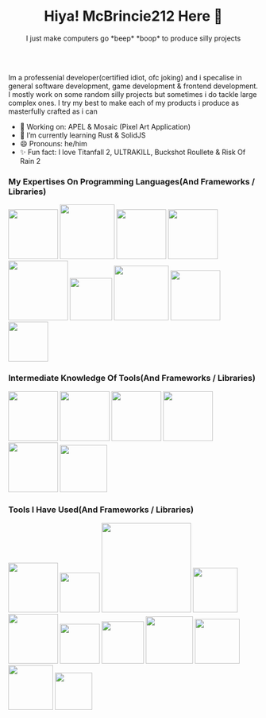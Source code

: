 <h1 align="center"> Hiya! McBrincie212 Here 👋</h1>
<p align="center">I just make computers go *beep* *boop* to produce silly projects</p><br><br>


Im a professenial developer(certified idiot, ofc joking) and i specalise in general software development, game development & frontend development. I mostly work on some random silly projects but sometimes i do tackle large complex ones. I try my best to make each of my products i produce as masterfully crafted as i can<br>

- 🔭 Working on: APEL & Mosaic (Pixel Art Application)
- 🌱 I’m currently learning Rust & SolidJS
- 😄 Pronouns: he/him
- ✨ Fun fact: I love Titanfall 2, ULTRAKILL, Buckshot Roullete & Risk Of Rain 2<br>

### My Expertises On Programming Languages(And Frameworks / Libraries)
<p float="left">
  <img src="https://github.com/GitBrincie212/GitBrincie212/assets/92397968/9582959a-9a4c-4a6b-a6da-c5f9b3a9e2fd" width="100" /> 
  <img src="https://github.com/GitBrincie212/GitBrincie212/assets/92397968/29ed90c8-8274-48fc-a4d1-aae8b1ca7c6c" width="110" />
  <img src="https://github.com/GitBrincie212/GitBrincie212/assets/92397968/40a533c4-6477-44ae-a6c2-c6318a5abada" width="100" />
  <img src="https://github.com/GitBrincie212/GitBrincie212/assets/92397968/60a8ca63-df12-4aae-857a-bb1d3df2e01a" width="100" />
  <img src="https://github.com/GitBrincie212/GitBrincie212/assets/92397968/8448ca07-3c95-4b0d-8f18-11de1c4e6639" width="120" />
  <img src="https://github.com/GitBrincie212/GitBrincie212/assets/92397968/a1fa9ba3-cfd5-4581-820a-b59e266e6962" width="85" />
  <img src="https://github.com/GitBrincie212/GitBrincie212/assets/92397968/de2dad12-1da6-4cf5-9402-a2b3c709c215" width="110" />
  <img src="https://github.com/GitBrincie212/GitBrincie212/assets/92397968/500ecec9-d280-4baa-9deb-c5c0685e5ac0" width="100" />
  <img src="https://github.com/GitBrincie212/GitBrincie212/assets/92397968/38040b48-d8f5-49e3-9141-22fad8caba94" width="80" />
</p>

### Intermediate Knowledge Of Tools(And Frameworks / Libraries)
<p float="left">
  <img src="https://github.com/GitBrincie212/GitBrincie212/assets/92397968/b2c2a859-0395-4b02-8a7c-b762e0bd8aa4" width="100" />
  <img src="https://github.com/GitBrincie212/GitBrincie212/assets/92397968/ba3d26ca-e35f-4f00-a85c-125b54f7a800" width="100" />
  <img src="https://github.com/GitBrincie212/GitBrincie212/assets/92397968/e2a1e031-d325-4207-b765-cb667aa83748" width="100" />
  <img src="https://github.com/GitBrincie212/GitBrincie212/assets/92397968/fe16deeb-12fa-43f1-8f56-8ba9e0a10a21" width="100" />
  <img src="https://github.com/GitBrincie212/GitBrincie212/assets/92397968/e087adee-786b-460a-acc0-f99b51d6c6e9" width="100" />
  <img src="https://github.com/user-attachments/assets/27d9ada9-4dcb-451f-b67d-967cf91ec80c" width="95" />
</p>

### Tools I Have Used(And Frameworks / Libraries)
<p float="left">
  <img src="https://github.com/GitBrincie212/GitBrincie212/assets/92397968/8c5507be-079d-4333-8d7c-18a7bed07682" width="100" />
  <img src="https://github.com/GitBrincie212/GitBrincie212/assets/92397968/eea5d944-bd19-425b-b774-8b2c8d1948d7" width="80" />
  <img src="https://github.com/GitBrincie212/GitBrincie212/assets/92397968/dcc35162-2fa0-4d1e-8b9d-17ef89508550" width="180" />
  <img src="https://github.com/GitBrincie212/GitBrincie212/assets/92397968/7b5c6045-5dd3-484e-ab6e-7b379f7d4f9d" width="90" />
  <img src="https://github.com/GitBrincie212/GitBrincie212/assets/92397968/42111841-a061-46ca-a2ab-12a67318dbf1" width="100" />
  <img src="https://github.com/GitBrincie212/GitBrincie212/assets/92397968/a0697b46-d24d-4c30-9726-d272c49a9393" width="80" />
  <img src="https://github.com/GitBrincie212/GitBrincie212/assets/92397968/37087bae-8a03-493a-b227-2385d99b5ef1" width="85" />
  <img src="https://github.com/GitBrincie212/GitBrincie212/assets/92397968/12133a4a-bc9e-4c31-9d39-98af8daaa1ef" width="95" />
  <img src="https://github.com/GitBrincie212/GitBrincie212/assets/92397968/7cdb8013-7947-42b3-a527-b2a9b5c84dfa" width="90" />
  <img src="https://github.com/GitBrincie212/GitBrincie212/assets/92397968/7b4fef67-3503-49ee-a064-aadf952497c4" width="90" />
  <img src="https://github.com/GitBrincie212/GitBrincie212/assets/92397968/2eace305-246a-4baf-9257-5c5bda61b8f6" width="75" />
</p>

